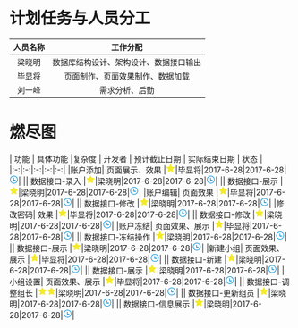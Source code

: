 # 计划任务与人员分工

| 人员名称 | 工作分配 |
|:-:|:-:|
| 梁晓明 | 数据库结构设计、架构设计、数据接口输出 |
| 毕显将 | 页面制作、页面效果制作、数据加载 |
| 刘一峰 | 需求分析、后勤 |

# 燃尽图

| 功能 | 具体功能 |复杂度 | 开发者 | 预计截止日期 | 实际结束日期 | 状态 |
|:-:|:-:|:-:|:-:|:-:|
|账户添加| 页面展示、效果 |![](/assets/star.png)|毕显将|2017-6-28|2017-6-28|![](/assets/wait.png)|
|| 数据接口-录入 |![](/assets/star.png)|梁晓明|2017-6-28|2017-6-28|![](/assets/wait.png)|
|| 数据接口-展示 |![](/assets/star.png)|梁晓明|2017-6-28|2017-6-28|![](/assets/wait.png)|
|账户编辑| 页面效果 |![](/assets/star.png)|毕显将|2017-6-28|2017-6-28|![](/assets/wait.png)|
|| 数据接口-修改 |![](/assets/star.png)|梁晓明|2017-6-28|2017-6-28|![](/assets/wait.png)|
|修改密码| 效果 |![](/assets/star.png)|毕显将|2017-6-28|2017-6-28|![](/assets/wait.png)|
|| 数据接口-修改 |![](/assets/star.png)|梁晓明|2017-6-28|2017-6-28|![](/assets/wait.png)|
|账户冻结| 页面效果、展示 |![](/assets/star.png)|毕显将|2017-6-28|2017-6-28|![](/assets/wait.png)|
|| 数据接口-冻结操作 |![](/assets/star.png)|梁晓明|2017-6-28|2017-6-28|![](/assets/wait.png)|
|| 数据接口-展示 |![](/assets/star.png)|梁晓明|2017-6-28|2017-6-28|![](/assets/wait.png)|
|新建小组| 页面效果、展示 |![](/assets/star.png)|毕显将|2017-6-28|2017-6-28|![](/assets/wait.png)|
|| 数据接口-新建 |![](/assets/star.png)|梁晓明|2017-6-28|2017-6-28|![](/assets/wait.png)|
|| 数据接口-展示 |![](/assets/star.png)|梁晓明|2017-6-28|2017-6-28|![](/assets/wait.png)|
|小组设置| 页面效果、展示 |![](/assets/star.png)|毕显将|2017-6-28|2017-6-28|![](/assets/wait.png)|
|| 数据接口-调整组长 |![](/assets/star.png)![](/assets/star.png)|梁晓明|2017-6-28|2017-6-28|![](/assets/wait.png)|
|| 数据接口-更新组员 |![](/assets/star.png)|梁晓明|2017-6-28|2017-6-28|![](/assets/wait.png)|
|| 数据接口-信息展示 |![](/assets/star.png)|梁晓明|2017-6-28|2017-6-28|![](/assets/wait.png)|

